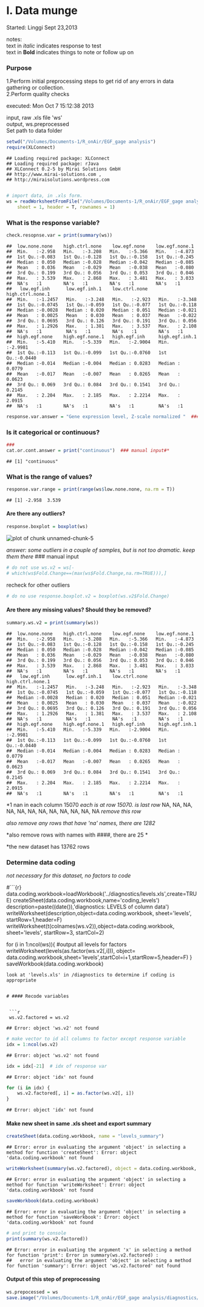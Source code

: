 I. Data munge
========================================================
Started: Linggi Sept 23,2013   

notes:    
text in *italic* indicates response to test   
text in **Bold** indicates things to note or follow up on   

### Purpose
1.Perform initial preprocessing steps to get rid of any errors in data gathering or collection.  
2.Perform quality checks      

executed: Mon Oct  7 15:12:38 2013
  
input, raw .xls file 'ws'    
output, ws.preprocessed    
Set path to data folder


```r
setwd("/Volumes/Documents-1/R_onAir/EGF_gage analysis")
require(XLConnect)
```

```
## Loading required package: XLConnect
## Loading required package: rJava
## XLConnect 0.2-5 by Mirai Solutions GmbH
## http://www.mirai-solutions.com ,
## http://miraisolutions.wordpress.com
```

```r

# import data, in .xls form.
ws = readWorksheetFromFile("/Volumes/Documents-1/R_onAir/EGF_gage analysis/data/Seq02_density.xls", 
    sheet = 1, header = T, rownames = 1)
```

### What is the response variable? 


```r
check.resopnse.var = print(summary(ws))
```

```
##  low.none.none    high.ctrl.none    low.egf.none    low.egf.none.1  
##  Min.   :-2.958   Min.   :-3.208   Min.   :-5.366   Min.   :-4.873  
##  1st Qu.:-0.083   1st Qu.:-0.128   1st Qu.:-0.158   1st Qu.:-0.245  
##  Median : 0.050   Median :-0.028   Median :-0.042   Median :-0.085  
##  Mean   : 0.036   Mean   :-0.029   Mean   :-0.038   Mean   :-0.080  
##  3rd Qu.: 0.199   3rd Qu.: 0.056   3rd Qu.: 0.053   3rd Qu.: 0.046  
##  Max.   : 3.539   Max.   : 2.868   Max.   : 3.481   Max.   : 3.033  
##  NA's   :1        NA's   :1        NA's   :1        NA's   :1       
##   low.egf.inh      low.egf.inh.1    low.ctrl.none    high.ctrl.none.1
##  Min.   :-1.2457   Min.   :-3.248   Min.   :-2.923   Min.   :-3.348  
##  1st Qu.:-0.0745   1st Qu.:-0.059   1st Qu.:-0.077   1st Qu.:-0.118  
##  Median :-0.0028   Median : 0.020   Median : 0.051   Median :-0.021  
##  Mean   : 0.0025   Mean   : 0.030   Mean   : 0.037   Mean   :-0.022  
##  3rd Qu.: 0.0695   3rd Qu.: 0.126   3rd Qu.: 0.191   3rd Qu.: 0.056  
##  Max.   : 1.2926   Max.   : 1.381   Max.   : 3.537   Max.   : 2.108  
##  NA's   :1         NA's   :1        NA's   :1        NA's   :1       
##  high.egf.none    high.egf.none.1   high.egf.inh     high.egf.inh.1   
##  Min.   :-5.410   Min.   :-5.339   Min.   :-2.9004   Min.   :-2.9981  
##  1st Qu.:-0.113   1st Qu.:-0.099   1st Qu.:-0.0760   1st Qu.:-0.0440  
##  Median :-0.014   Median :-0.004   Median : 0.0283   Median : 0.0779  
##  Mean   :-0.017   Mean   :-0.007   Mean   : 0.0265   Mean   : 0.0623  
##  3rd Qu.: 0.069   3rd Qu.: 0.084   3rd Qu.: 0.1541   3rd Qu.: 0.2145  
##  Max.   : 2.204   Max.   : 2.185   Max.   : 2.2214   Max.   : 2.0915  
##  NA's   :1        NA's   :1        NA's   :1         NA's   :1
```

```r
response.var.answer = "Gene expression level, Z-scale normalized "  ### manual input#*
```

### Is it categorical or continuous?


```r
### 
cat.or.cont.answer = print("continuous")  ### manual input#*
```

```
## [1] "continuous"
```

### What is the range of values?


```r
response.var.range = print(range(ws$low.none.none, na.rm = T))
```

```
## [1] -2.958  3.539
```

#### Are there any outliers?


```r
response.boxplot = boxplot(ws)
```

![plot of chunk unnamed-chunk-5](figure/unnamed-chunk-5.png) 

*answer: some outliers in a couple of samples, but is not too dramatic. keep them there*   ### manual input  
 

```r
# do not use ws.v2 = ws[-
# which(ws$Fold.Change==(max(ws$Fold.Change,na.rm=TRUE))),]
```

recheck for other outliers

```r
# do no use response.boxplot.v2 = boxplot(ws.v2$Fold.Change)
```


#### Are there any missing values? Should they be removed?


```r
summary.ws.v2 = print(summary(ws))
```

```
##  low.none.none    high.ctrl.none    low.egf.none    low.egf.none.1  
##  Min.   :-2.958   Min.   :-3.208   Min.   :-5.366   Min.   :-4.873  
##  1st Qu.:-0.083   1st Qu.:-0.128   1st Qu.:-0.158   1st Qu.:-0.245  
##  Median : 0.050   Median :-0.028   Median :-0.042   Median :-0.085  
##  Mean   : 0.036   Mean   :-0.029   Mean   :-0.038   Mean   :-0.080  
##  3rd Qu.: 0.199   3rd Qu.: 0.056   3rd Qu.: 0.053   3rd Qu.: 0.046  
##  Max.   : 3.539   Max.   : 2.868   Max.   : 3.481   Max.   : 3.033  
##  NA's   :1        NA's   :1        NA's   :1        NA's   :1       
##   low.egf.inh      low.egf.inh.1    low.ctrl.none    high.ctrl.none.1
##  Min.   :-1.2457   Min.   :-3.248   Min.   :-2.923   Min.   :-3.348  
##  1st Qu.:-0.0745   1st Qu.:-0.059   1st Qu.:-0.077   1st Qu.:-0.118  
##  Median :-0.0028   Median : 0.020   Median : 0.051   Median :-0.021  
##  Mean   : 0.0025   Mean   : 0.030   Mean   : 0.037   Mean   :-0.022  
##  3rd Qu.: 0.0695   3rd Qu.: 0.126   3rd Qu.: 0.191   3rd Qu.: 0.056  
##  Max.   : 1.2926   Max.   : 1.381   Max.   : 3.537   Max.   : 2.108  
##  NA's   :1         NA's   :1        NA's   :1        NA's   :1       
##  high.egf.none    high.egf.none.1   high.egf.inh     high.egf.inh.1   
##  Min.   :-5.410   Min.   :-5.339   Min.   :-2.9004   Min.   :-2.9981  
##  1st Qu.:-0.113   1st Qu.:-0.099   1st Qu.:-0.0760   1st Qu.:-0.0440  
##  Median :-0.014   Median :-0.004   Median : 0.0283   Median : 0.0779  
##  Mean   :-0.017   Mean   :-0.007   Mean   : 0.0265   Mean   : 0.0623  
##  3rd Qu.: 0.069   3rd Qu.: 0.084   3rd Qu.: 0.1541   3rd Qu.: 0.2145  
##  Max.   : 2.204   Max.   : 2.185   Max.   : 2.2214   Max.   : 2.0915  
##  NA's   :1        NA's   :1        NA's   :1         NA's   :1
```

*1 nan in each column
15070
*each is at row 15070. is last row*
NA, NA, NA, NA, NA, NA, NA, NA, NA, NA, NA, NA
*remove this row*


*also remove any rows that have 'na' names, there are 1282*

*also remove rows with names with ####, there are 25 *


*the new dataset has 13762 rows


### Determine data coding 
*not necessary for this dataset, no factors to code*    

#```{r}
 data.coding.workbook=loadWorkbook('../diagnostics/levels.xls',create=TRUE)
     createSheet(data.coding.workbook,name='coding_levels')
     description=paste((date()),'diagnostics: LEVELS of column data')
     writeWorksheet(description,object=data.coding.workbook, sheet='levels', startRow=1,header=F)
     writeWorksheet(t(colnames(ws.v2)),object=data.coding.workbook, sheet='levels', startRow=3, startCol=2)
 
 for (i in  1:ncol(ws)){
        #output all levels for factors
           writeWorksheet(levels(as.factor(ws.v2[,i])), object= data.coding.workbook,sheet='levels',startCol=i+1,startRow=5,header=F)
                             }
          saveWorkbook(data.coding.workbook)
 ```
 look at 'levels.xls' in /diagnostics to determine if coding is appropriate  

             
# #### Recode variables    

  
  ```r
  ws.v2.factored = ws.v2
  ```
  
  ```
  ## Error: object 'ws.v2' not found
  ```
  
  ```r
  # make vector to id all columns to factor except response variable
  idx = 1:ncol(ws.v2)
  ```
  
  ```
  ## Error: object 'ws.v2' not found
  ```
  
  ```r
  idx = idx[-21]  # idx of response var
  ```
  
  ```
  ## Error: object 'idx' not found
  ```
  
  ```r
  for (i in idx) {
      ws.v2.factored[, i] = as.factor(ws.v2[, i])
  }
  ```
  
  ```
  ## Error: object 'idx' not found
  ```

#### Make new sheet in same .xls sheet and export summary

 
 ```r
 createSheet(data.coding.workbook, name = "levels_summary")
 ```
 
 ```
 ## Error: error in evaluating the argument 'object' in selecting a method for function 'createSheet': Error: object 'data.coding.workbook' not found
 ```
 
 ```r
 writeWorksheet(summary(ws.v2.factored), object = data.coding.workbook, sheet = "levels_summary")
 ```
 
 ```
 ## Error: error in evaluating the argument 'object' in selecting a method for function 'writeWorksheet': Error: object 'data.coding.workbook' not found
 ```
 
 ```r
 saveWorkbook(data.coding.workbook)
 ```
 
 ```
 ## Error: error in evaluating the argument 'object' in selecting a method for function 'saveWorkbook': Error: object 'data.coding.workbook' not found
 ```
 
 ```r
 # and print to console
 print(summary(ws.v2.factored))
 ```
 
 ```
 ## Error: error in evaluating the argument 'x' in selecting a method for function 'print': Error in summary(ws.v2.factored) : 
 ##   error in evaluating the argument 'object' in selecting a method for function 'summary': Error: object 'ws.v2.factored' not found
 ```


#### Output of this step of preprocessing


```r
ws.prepocessed = ws
save.image("/Volumes/Documents-1/R_onAir/EGF_gage analysis/diagnostics/Preproc.Rdata")
```
